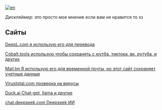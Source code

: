 
[![en](https://img.shields.io/badge/lang-en-blue.svg)](README.md)

Дисклеймер: это просто мое мнение если вам не нравится то хз
## Сайты

[DeepL.com я использую его для перевода](https://deepl.com)

[Cobalt.tools использую чтобы сохранять с юутба, тиктока, вк, рутуба, и других](https://cobalt.tools)

[Mail.tm Я использую его для временной почты, но этот сайт сохраняет учетные данные](https://mail.tm)

[Virustotal.com проверка на вирусы](https://virustotal.com)

[Duck.ai Chat-gpt, llama и другие](https://duck.ai)

[chat.deepseek.com Deepseek ИИ](https://chat.deepseek.com)
